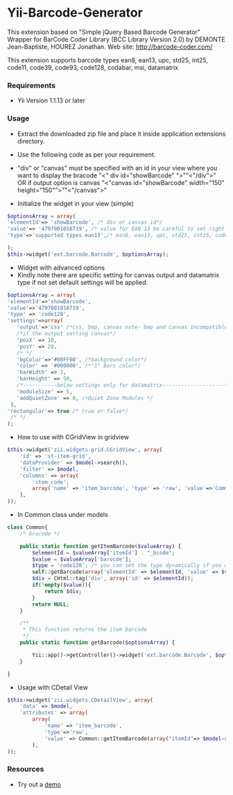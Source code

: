 
Yii-Barcode-Generator
=====================
This extension based on  "Simple jQuery Based Barcode Generator"
Wrapper for BarCode Coder Library (BCC Library Version 2.0) by DEMONTE Jean-Baptiste, HOUREZ Jonathan.
Web site: http://barcode-coder.com/

This extension supports barcode types ean8, ean13, upc, std25, int25, code11, code39, code93, code128, codabar, msi, datamatrix


### **Requirements**
- Yii Version 1.1.13 or later


### **Usage**
- Extract the downloaded zip file and place it inside  application extensions directory.
- Use the following code as per your requirement. 

- "div" or "canvas" must be specified with an id in your view where you want to display the bracode 
"<" div id="showBarcode" ">""<"/div">" OR if output option is canvas "<"canvas id="showBarcode" width="150" height="150"">""<"/canvas">"



- Initialize the widget in your view (simple)

````php
$optionsArray = array(
'elementId'=> 'showBarcode', /* div or canvas id*/
'value'=> '4797001018719', /* value for EAN 13 be careful to set right values for each barcode type */
'type'=>'supported types ean13',/* ean8, ean13, upc, std25, int25, code11, code39, code93, code128, codabar, msi, datamatrix*/

);
$this->widget('ext.barcode.Barcode', $optionsArray);
````


- Widget with advanced options 
- Kindly note there are specific setting for canvas output and datamatrix type if not set default settings will be applied.

```php
$optionsArray = array(
'elementId'=>'showBarcode',
'value'=>'4797001018719',
'type' => 'code128',
'settings'=>array(
   'output'=>'css' /*css, bmp, canvas note- bmp and canvas incompatible wtih IE*/,
   /*if the output setting canvas*/
   'posX' => 10,
   'posY' => 20,
   /* */
   'bgColor'=>'#00FF00', /*background color*/
   'color' => '#000000', /*"1" Bars color*/
   'barWidth' => 1,
   'barHeight' => 50,   
   /*-----------below settings only for datamatrix--------------------*/
   'moduleSize' => 5,
   'addQuietZone' => 0, /*Quiet Zone Modules */
 ),
'rectangular'=> true /* true or false*/
 /* */
);
```

- How to use with CGridView
in gridview 

```php
$this->widget('zii.widgets.grid.CGridView', array(
    'id' => 'st-item-grid',
    'dataProvider' => $model->search(),
    'filter' => $model,
    'columns' => array(
        'item_code', 
        array('name' => 'item_barcode', 'type' => 'raw', 'value'=>'Common::getItemBarcode(array("itemId"=> $data->item_id, "barocde"=>$data->item_barcode))'),
    ),
));
```

- In Common class under models
```php
class Common{
    /* bracode */

    public static function getItemBarcode($valueArray) {
        $elementId = $valueArray['itemId'] . "_bcode";
        $value = $valueArray['barocde'];
        $type = 'code128'; /* you can set the type dynamically if you want valueArray eg - $valueArray['type']*/
        self::getBarcode(array('elementId' => $elementId, 'value' => $value, 'type' => $type));
        $div = CHtml::tag('div', array('id' => $elementId));        
        if(!empty($value)){
            return $div;
        }
        return NULL;
    }

    /**
     * This function returns the item barcode
     */
    public static function getBarcode($optionsArray) {

        Yii::app()->getController()->widget('ext.barcode.Barcode', $optionsArray);
    }

}
```

- Usage with CDetail View

```php
$this->widget('zii.widgets.CDetailView', array(
    'data' => $model,
    'attributes' => array(
        array(
            'name' => 'item_barcode',
            'type'=>'raw',
            'value' => Common::getItemBarcode(array("itemId"=> $model->item_id, "barocde"=>$model->item_barcode))
        ),
));
```

### Resources

- Try out a [demo](http://www.jqueryscript.net/demo/Simple-jQuery-Based-Barcode-Generator-Barcode/ "Simple jquery barcode")
